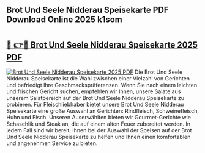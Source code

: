 ## Brot Und Seele Nidderau Speisekarte PDF Download Online 2025 k1som

# <h2><a href="http://gc8nimk.nevu.top/?p=Brot+Und+Seele+Nidderau+Speisekarte">🔗 👉🔴 Brot Und Seele Nidderau Speisekarte 2025 PDF</a></h2>

[![Brot Und Seele Nidderau Speisekarte 2025 PDF](https://i.imgur.com/dBaPXMq.png)](http://gc8nimk.nevu.top/?p=Brot+Und+Seele+Nidderau+Speisekarte)
Die Brot Und Seele Nidderau Speisekarte ist die Wahl zwischen einer Vielzahl von Gerichten und befriedigt Ihre Geschmackspräferenzen. Wenn Sie nach einem leichten und frischen Gericht suchen, empfehlen wir Ihnen, unsere Salate aus unserem Salatbereich auf der Brot Und Seele Nidderau Speisekarte zu probieren. Für Fleischliebhaber bietet unsere Brot Und Seele Nidderau Speisekarte eine große Auswahl an Gerichten: Rindfleisch, Schweinefleisch, Huhn und Fisch. Unseren Auserwählten bieten wir Gourmet-Gerichte wie Schaschlik und Steak an, die auf einem alten Feuer zubereitet werden. In jedem Fall sind wir bereit, Ihnen bei der Auswahl der Speisen auf der Brot Und Seele Nidderau Speisekarte zu helfen und Ihnen einen komfortablen und angenehmen Service zu bieten.
